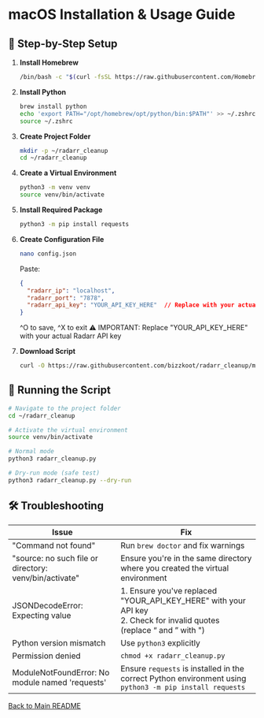 # macOS Installation & Usage Guide

## 🍎 Step-by-Step Setup

1. **Install Homebrew**  
   ```bash
   /bin/bash -c "$(curl -fsSL https://raw.githubusercontent.com/Homebrew/install/HEAD/install.sh)"
   ```

2. **Install Python**  
   ```bash
   brew install python
   echo 'export PATH="/opt/homebrew/opt/python/bin:$PATH"' >> ~/.zshrc
   source ~/.zshrc
   ```

3. **Create Project Folder**
   ```bash
   mkdir -p ~/radarr_cleanup
   cd ~/radarr_cleanup
   ```

4. **Create a Virtual Environment**
   ```bash
   python3 -m venv venv
   source venv/bin/activate
   ```

5. **Install Required Package**
   ```bash
   python3 -m pip install requests
   ```

6. **Create Configuration File**
   ```bash
   nano config.json
   ```
   Paste:
   ```json
   {
     "radarr_ip": "localhost",
     "radarr_port": "7878",
     "radarr_api_key": "YOUR_API_KEY_HERE"  // Replace with your actual API key
   }
   ```
   ^O to save, ^X to exit
   ⚠️ IMPORTANT: Replace "YOUR_API_KEY_HERE" with your actual Radarr API key

7. **Download Script**
   ```bash
   curl -O https://raw.githubusercontent.com/bizzkoot/radarr_cleanup/main/radarr_cleanup.py
   ```

## 🏃 Running the Script
```bash
# Navigate to the project folder
cd ~/radarr_cleanup

# Activate the virtual environment
source venv/bin/activate

# Normal mode
python3 radarr_cleanup.py

# Dry-run mode (safe test)
python3 radarr_cleanup.py --dry-run
```

## 🛠️ Troubleshooting
| Issue | Fix |
|-------|-----|
| "Command not found" | Run `brew doctor` and fix warnings |
| "source: no such file or directory: venv/bin/activate" | Ensure you're in the same directory where you created the virtual environment |
| JSONDecodeError: Expecting value | 1. Ensure you've replaced "YOUR_API_KEY_HERE" with your API key<br>2. Check for invalid quotes (replace “ and ” with ") |
| Python version mismatch | Use `python3` explicitly |
| Permission denied | `chmod +x radarr_cleanup.py` |
| ModuleNotFoundError: No module named 'requests' | Ensure `requests` is installed in the correct Python environment using `python3 -m pip install requests` |

[Back to Main README](../README.md)
